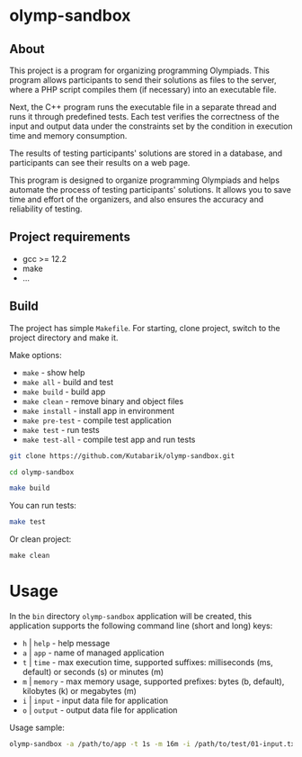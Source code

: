 # olymp-sandbox

## About
This project is a program for organizing programming Olympiads. This program allows participants to send their solutions as files to the server, where a PHP script compiles them (if necessary) into an executable file.

Next, the C++ program runs the executable file in a separate thread and runs it through predefined tests. Each test verifies the correctness of the input and output data under the constraints set by the condition in execution time and memory consumption.

The results of testing participants' solutions are stored in a database, and participants can see their results on a web page.

This program is designed to organize programming Olympiads and helps automate the process of testing participants' solutions. It allows you to save time and effort of the organizers, and also ensures the accuracy and reliability of testing.

## Project requirements

- gcc >= 12.2
- make
- ...

## Build

The project has simple `Makefile`. For starting, clone project, switch to the project directory and make it.

Make options:

- `make`          - show help
- `make all`      - build and test
- `make build`    - build app
- `make clean`    - remove binary and object files
- `make install`  - install app in environment
- `make pre-test` - compile test application
- `make test`     - run tests
- `make test-all` - compile test app and run tests

```bash
git clone https://github.com/Kutabarik/olymp-sandbox.git

cd olymp-sandbox

make build
```

You can run tests:

```bash
make test 
```

Or clean project:

```
make clean 
```

# Usage

In the `bin` directory `olymp-sandbox` application will be created, this application supports the following command line  (short and long) keys:

- `h` | `help`        - help message
- `a` | `app`         - name of managed application
- `t` | `time`        - max execution time, supported suffixes: milliseconds (ms, default) or seconds (s) or minutes (m)    
- `m` | `memory`      - max memory usage, supported prefixes: bytes (b, default), kilobytes (k) or megabytes (m)
- `i` | `input`       - input data file for application
- `o` | `output`      - output data file for application

Usage sample:

```bash
olymp-sandbox -a /path/to/app -t 1s -m 16m -i /path/to/test/01-input.txt -o path/to/test/01-output.txt
```
